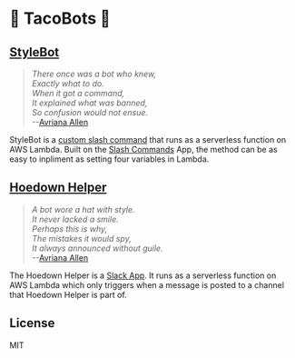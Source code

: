 # 🌮 TacoBots  🌮

## [StyleBot](./stylebot/README.md)
> _There once was a bot who knew,_<br>
_Exactly what to do._<br>
_When it got a command,_<br>
_It explained what was banned,_<br>
_So confusion would not ensue._<br>
--[Avriana Allen](https://github.com/dxre-v3)

StyleBot is a [custom slash command](https://api.slack.com/interactivity/slash-commands) that runs as a serverless function on AWS Lambda. Built on the [Slash Commands](https://slack.com/apps/A0F82E8CA-slash-commands) App, the method can be as easy to inpliment as setting four variables in Lambda. 

## [Hoedown Helper](./hoedown-helper/README.md)
> _A bot wore a hat with style._<br>
_It never lacked a smile._<br>
_Perhaps this is why,_<br>
_The mistakes it would spy,_<br>
_It always announced without guile._<br>
--[Avriana Allen](https://github.com/dxre-v3)

The Hoedown Helper is a [Slack App](https://api.slack.com/). It runs as a serverless function on AWS Lambda which only triggers when a message is posted to a channel that Hoedown Helper is part of.

## License

MIT